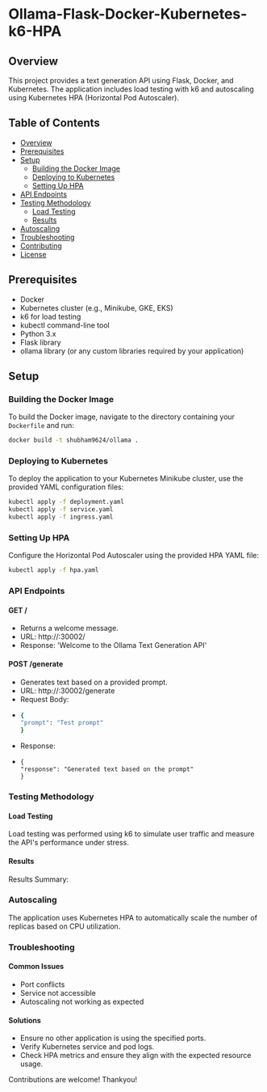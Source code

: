 # Ollama-Flask-Docker-Kubernetes-k6-HPA

## Overview
This project provides a text generation API using Flask, Docker, and Kubernetes. The application includes load testing with k6 and autoscaling using Kubernetes HPA (Horizontal Pod Autoscaler).

## Table of Contents
- [Overview](#overview)
- [Prerequisites](#prerequisites)
- [Setup](#setup)
  - [Building the Docker Image](#building-the-docker-image)
  - [Deploying to Kubernetes](#deploying-to-kubernetes)
  - [Setting Up HPA](#setting-up-hpa)
- [API Endpoints](#api-endpoints)
- [Testing Methodology](#testing-methodology)
  - [Load Testing](#load-testing)
  - [Results](#results)
- [Autoscaling](#autoscaling)
- [Troubleshooting](#troubleshooting)
- [Contributing](#contributing)
- [License](#license)

## Prerequisites
- Docker
- Kubernetes cluster (e.g., Minikube, GKE, EKS)
- k6 for load testing
- kubectl command-line tool
- Python 3.x
- Flask library
- ollama library (or any custom libraries required by your application)

## Setup

### Building the Docker Image
To build the Docker image, navigate to the directory containing your `Dockerfile` and run:
```sh
docker build -t shubham9624/ollama .
```

### Deploying to Kubernetes
To deploy the application to your Kubernetes Minikube cluster, use the provided YAML configuration files:
```sh
kubectl apply -f deployment.yaml
kubectl apply -f service.yaml
kubectl apply -f ingress.yaml
```

### Setting Up HPA
Configure the Horizontal Pod Autoscaler using the provided HPA YAML file:
```sh
kubectl apply -f hpa.yaml
```

### API Endpoints
#### GET /
- Returns a welcome message.
- URL: http://<external-ip>:30002/
- Response: 'Welcome to the Ollama Text Generation API'

#### POST /generate
- Generates text based on a provided prompt.
- URL: http://<external-ip>:30002/generate
- Request Body:
- ```sh
  {
  "prompt": "Test prompt"
  } 
- Response:
- ```
  {
  "response": "Generated text based on the prompt"
  }
### Testing Methodology
#### Load Testing
Load testing was performed using k6 to simulate user traffic and measure the API's performance under stress.

#### Results
Results Summary:

### Autoscaling
The application uses Kubernetes HPA to automatically scale the number of replicas based on CPU utilization.

### Troubleshooting
#### Common Issues
- Port conflicts
- Service not accessible
- Autoscaling not working as expected

#### Solutions
- Ensure no other application is using the specified ports.
- Verify Kubernetes service and pod logs.
- Check HPA metrics and ensure they align with the expected resource usage.



Contributions are welcome!
Thankyou!
